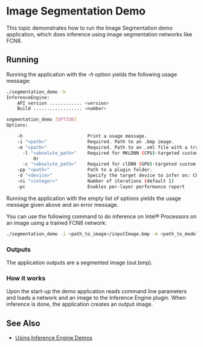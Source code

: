 # Image Segmentation Demo

This topic demonstrates how to run the Image Segmentation demo application, which does inference using image
segmentation networks like FCN8.

## Running

Running the application with the <i>-h</i> option yields the following usage message:
```sh
./segmentation_demo -h
InferenceEngine: 
    API version ............ <version>
    Build .................. <number>

segmentation_demo [OPTION]
Options:

    -h                        Print a usage message.
    -i "<path>"               Required. Path to an .bmp image.
    -m "<path>"               Required. Path to an .xml file with a trained model.
      -l "<absolute_path>"    Required for MKLDNN (CPU)-targeted custom layers. Absolute path to a shared library with the kernels impl.
          Or
      -c "<absolute_path>"    Required for clDNN (GPU)-targeted custom kernels. Absolute path to the xml file with the kernels desc.
    -pp "<path>"              Path to a plugin folder.
    -d "<device>"             Specify the target device to infer on: CPU, GPU, FPGA or MYRIAD is acceptable. The demo will look for a suitable plugin for a specified device (CPU by default).
    -ni "<integer>"           Number of iterations (default 1)
    -pc                       Enables per-layer performance report
```

Running the application with the empty list of options yields the usage message given above and an error message.

You can use the following command to do inference on Intel&reg; Processors on an image using a trained FCN8 network:
```sh
./segmentation_demo -i <path_to_image>/inputImage.bmp -m <path_to_model>/fcn8.xml
```

### Outputs

The application outputs are a segmented image (out.bmp).

### How it works

Upon the start-up the demo application reads command line parameters and loads a network and an image to the
Inference Engine plugin. When inference is done, the application creates an output image.

## See Also 
* [Using Inference Engine Demos](../Readme.md)
